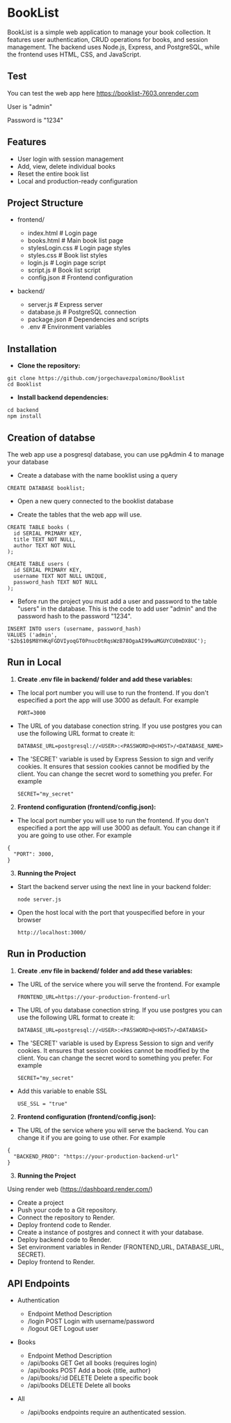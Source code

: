 # BookList

BookList is a simple web application to manage your book collection. It features user authentication, CRUD operations for books, and session management. The backend uses Node.js, Express, and PostgreSQL, while the frontend uses HTML, CSS, and JavaScript.

## Test
You can test the web app here https://booklist-7603.onrender.com

User is "admin"

Password is "1234"

## Features

- User login with session management
- Add, view, delete individual books
- Reset the entire book list
- Local and production-ready configuration

## Project Structure

- frontend/
  - index.html # Login page
  - books.html # Main book list page
  - stylesLogin.css # Login page styles
  - styles.css # Book list styles
  - login.js # Login page script
  - script.js # Book list script
  - config.json # Frontend configuration

- backend/
  - server.js # Express server
  - database.js # PostgreSQL connection
  - package.json # Dependencies and scripts
  - .env # Environment variables

## Installation

- **Clone the repository:**

```
git clone https://github.com/jorgechavezpalomino/Booklist
cd Booklist
```

- **Install backend dependencies:**

```
cd backend
npm install
```
## Creation of databse

The web app use a posgresql database, you can use pgAdmin 4 to manage your database

- Create a database with the name booklist using a query

`CREATE DATABASE booklist;`

- Open a new query connected to the booklist database

- Create the tables that the web app will use.

```
CREATE TABLE books (
  id SERIAL PRIMARY KEY,
  title TEXT NOT NULL,
  author TEXT NOT NULL
);

CREATE TABLE users (
  id SERIAL PRIMARY KEY,
  username TEXT NOT NULL UNIQUE,
  password_hash TEXT NOT NULL
);
```

- Before run the project you must add a user and password to the table "users" in the database. This is the code to add user "admin" and the password hash to the password "1234".

```
INSERT INTO users (username, password_hash)
VALUES ('admin', '$2b$10$M8YHKqFGDVIyoqGT0PnucOtRqsWzB78OgaAI99waMGUYCU0mDX8UC');
```

## Run in Local

1. **Create .env file in backend/ folder and add these variables:**

- The local port number you will use to run the frontend. If you don't especified a port the app will use 3000 as default. For example

    `PORT=3000`

- The URL of you database conection string. If you use postgres you can use the following URL format to create it:

    `DATABASE_URL=postgresql://<USER>:<PASSWORD>@<HOST>/<DATABASE_NAME>`

- The 'SECRET' variable is used by Express Session to sign and verify cookies. It ensures that session cookies cannot be modified by the client. You can change the secret word to something you prefer. For example

    `SECRET="my_secret"`

2. **Frontend configuration (frontend/config.json):**

- The local port number you will use to run the frontend. If you don't especified a port the app will use 3000 as default. You can change it if you are going to use other. For example

```
{
  "PORT": 3000,
}
```

3. **Running the Project**

- Start the backend server using the next line in your backend folder:

  `node server.js`

- Open the host local with the port that youspecified before in your browser

  `http://localhost:3000/`

## Run in Production

1. **Create .env file in backend/ folder and add these variables:**

- The URL of the service where you will serve the frontend. For example

    `FRONTEND_URL=https://your-production-frontend-url`

- The URL of you database conection string. If you use postgres you can use the following URL format to create it:

    `DATABASE_URL=postgresql://<USER>:<PASSWORD>@<HOST>/<DATABASE>`

- The 'SECRET' variable is used by Express Session to sign and verify cookies. It ensures that session cookies cannot be modified by the client. You can change the secret word to something you prefer. For example

    `SECRET="my_secret"`

- Add this variable to enable SSL

    `USE_SSL = "true"`

2. **Frontend configuration (frontend/config.json):**

- The URL of the service where you will serve the backend. You can change it if you are going to use other. For example

```
{
  "BACKEND_PROD": "https://your-production-backend-url"
}
```

3. **Running the Project**

Using render web (https://dashboard.render.com/)


- Create a project
- Push your code to a Git repository.
- Connect the repository to Render.
- Deploy frontend code to Render.
- Create a instance of postgres and connect it with your database.
- Deploy backend code to Render.
- Set environment variables in Render (FRONTEND_URL, DATABASE_URL, SECRET).
- Deploy frontend to Render.

## API Endpoints

- Authentication

  - Endpoint	Method	Description
  - /login	POST	Login with username/password
  - /logout	GET	Logout user

- Books

  - Endpoint	Method	Description
  - /api/books	GET	Get all books (requires login)
  - /api/books	POST	Add a book {title, author}
  - /api/books/:id	DELETE	Delete a specific book
  - /api/books	DELETE	Delete all books

- All

  - /api/books endpoints require an authenticated session.
